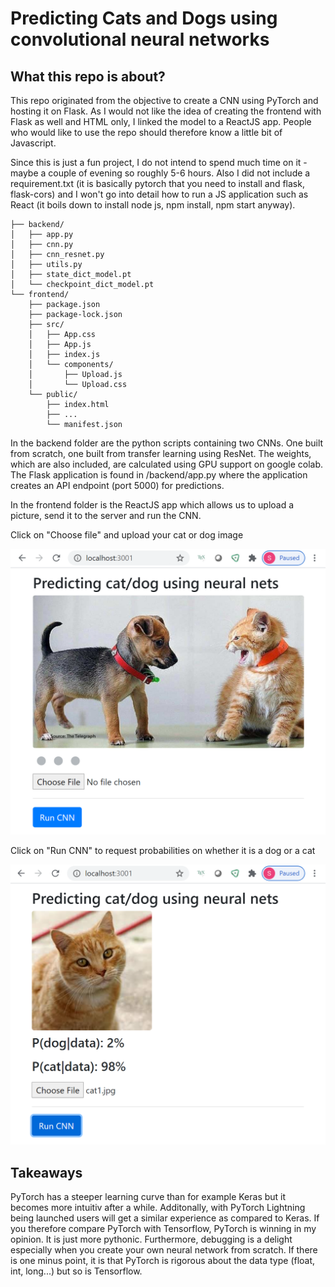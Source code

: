 # Predicting Cats and Dogs using convolutional neural networks

## What this repo is about?
This repo originated from the objective to create a CNN using PyTorch and hosting it on Flask.
As I would not like the idea of creating the frontend with Flask as well and HTML only, I linked the model to a ReactJS app.
People who would like to use the repo should therefore know a little bit of Javascript.

Since this is just a fun project, I do not intend to spend much time on it - maybe a couple of evening so roughly 5-6 hours.
Also I did not include a requirement.txt (it is basically pytorch that you need to install and flask, flask-cors) and I won't go into detail how to run a JS application such as React (it boils down to install node js, npm install, npm start anyway).


```
├── backend/
│   ├── app.py
│   ├── cnn.py
│   ├── cnn_resnet.py
│   ├── utils.py
│   ├── state_dict_model.pt
│   └── checkpoint_dict_model.pt
└── frontend/
    ├── package.json
    ├── package-lock.json
    ├── src/
    │   ├── App.css
    │   ├── App.js
    │   ├── index.js
    │   └── components/
    │       ├── Upload.js
    │       └── Upload.css
    └── public/
        ├── index.html
        ├── ...
        └── manifest.json
```

In the backend folder are the python scripts containing two CNNs. One built from scratch, one built from transfer learning using ResNet. The weights, which are also included, are calculated using GPU support on google colab. The Flask application is found in /backend/app.py where the application creates an API endpoint (port 5000) for predictions.

In the frontend folder is the ReactJS app which allows us to upload a picture, send it to the server and run the CNN.

Click on "Choose file" and upload your cat or dog image

<img src = "/docs/FrontEndtool.png">

Click on "Run CNN" to request probabilities on whether it is a dog or a cat 

<img src = "/docs/FrontEndtool2.png">

## Takeaways
PyTorch has a steeper learning curve than for example Keras but it becomes more intuitiv after a while. Additonally, with PyTorch Lightning being launched users will get a similar experience as compared to Keras. If you therefore compare PyTorch with Tensorflow, PyTorch is winning in my opinion. It is just more pythonic.
Furthermore, debugging is a delight especially when you create your own neural network from scratch.
If there is one minus point, it is that PyTorch is rigorous about the data type (float, int, long...) but so is Tensorflow.



